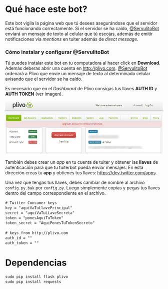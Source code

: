# Qué hace este bot?
Este bot vigila la página web que tú desees asegurándose que el servidor está
funcionando correctamente. Si el servidor se ha caído,
[@ServulitoBot](https://twitter.com/ServulitoBot) enviará un mensaje de texto
al celular que tú escojas, además de emitir notificaciones vía *mentions* en
tuiter además de *direct message*.

### Cómo instalar y configurar @ServulitoBot
Tú puedes instalar este bot en tu computadora al hacer click en **Download**.
Además deberas abrir una cuenta en <http://plivo.com>. [@ServulitoBot](https://twitter.com/ServulitoBot)
ordenará a Plivo que envíe un mensaje de texto al determinado celular avisando
que el servidor se ha caído.

Es necesario que en el *Dashboard* de Plivo consigas tus llaves **AUTH ID** y
**AUTH TOKEN** (ver imagen).

![](plivo_keys.png)

También debes crear un *app* en tu cuenta de tuiter y obtener las **llaves** de
autenticación para que tu tuiterbot pueda enviar mensajes. En esta dirección
creas tu **app** y obtienes tus llaves: <https://dev.twitter.com/apps>.

Una vez que tengas tus llaves, debes cambiar de nombre al archivo
``config.py.bak`` por ``config.py``. Luego simplemente copias y pegas tus
llaves dentro del campo correspondiente en el archivo.

    # Twitter Consumer keys
    key = "aquiVaTuLlavePrincipal"
    secret = "aquiVaTuLLaveSecreta"
    token = "ponesAquiTuToken"
    token_secret = "AquiPonesTuTokenSecreto"

    # keys from http://plivo.com
    auth_id = ""
    auth_token = ""


# Dependencias
    sudo pip install flask plivo
    sudo pip install requests
